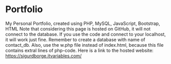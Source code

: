 # Portfolio
My Personal Portfolio, created using PHP, MySQL, JavaScript, Bootstrap, HTML
Note that considering this page is hosted on GitHub, it will not connect to the database. If you use the code and connect to your localhost, it will work just fine. Remember to create a database with name of contact_db.
Also, use the w.php file instead of index.html, because this file contains extral lines of php-code.
Here is a link to the hosted website: https://sigurdborge.itvariables.com/

